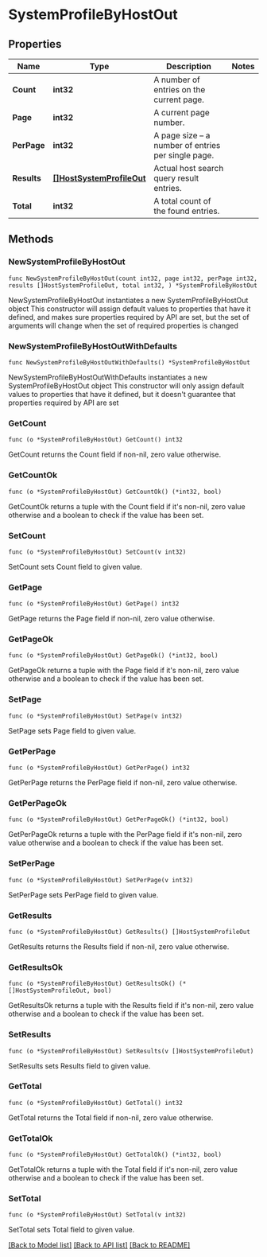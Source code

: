 # SystemProfileByHostOut

## Properties

Name | Type | Description | Notes
------------ | ------------- | ------------- | -------------
**Count** | **int32** | A number of entries on the current page. | 
**Page** | **int32** | A current page number. | 
**PerPage** | **int32** | A page size – a number of entries per single page. | 
**Results** | [**[]HostSystemProfileOut**](HostSystemProfileOut.md) | Actual host search query result entries. | 
**Total** | **int32** | A total count of the found entries. | 

## Methods

### NewSystemProfileByHostOut

`func NewSystemProfileByHostOut(count int32, page int32, perPage int32, results []HostSystemProfileOut, total int32, ) *SystemProfileByHostOut`

NewSystemProfileByHostOut instantiates a new SystemProfileByHostOut object
This constructor will assign default values to properties that have it defined,
and makes sure properties required by API are set, but the set of arguments
will change when the set of required properties is changed

### NewSystemProfileByHostOutWithDefaults

`func NewSystemProfileByHostOutWithDefaults() *SystemProfileByHostOut`

NewSystemProfileByHostOutWithDefaults instantiates a new SystemProfileByHostOut object
This constructor will only assign default values to properties that have it defined,
but it doesn't guarantee that properties required by API are set

### GetCount

`func (o *SystemProfileByHostOut) GetCount() int32`

GetCount returns the Count field if non-nil, zero value otherwise.

### GetCountOk

`func (o *SystemProfileByHostOut) GetCountOk() (*int32, bool)`

GetCountOk returns a tuple with the Count field if it's non-nil, zero value otherwise
and a boolean to check if the value has been set.

### SetCount

`func (o *SystemProfileByHostOut) SetCount(v int32)`

SetCount sets Count field to given value.


### GetPage

`func (o *SystemProfileByHostOut) GetPage() int32`

GetPage returns the Page field if non-nil, zero value otherwise.

### GetPageOk

`func (o *SystemProfileByHostOut) GetPageOk() (*int32, bool)`

GetPageOk returns a tuple with the Page field if it's non-nil, zero value otherwise
and a boolean to check if the value has been set.

### SetPage

`func (o *SystemProfileByHostOut) SetPage(v int32)`

SetPage sets Page field to given value.


### GetPerPage

`func (o *SystemProfileByHostOut) GetPerPage() int32`

GetPerPage returns the PerPage field if non-nil, zero value otherwise.

### GetPerPageOk

`func (o *SystemProfileByHostOut) GetPerPageOk() (*int32, bool)`

GetPerPageOk returns a tuple with the PerPage field if it's non-nil, zero value otherwise
and a boolean to check if the value has been set.

### SetPerPage

`func (o *SystemProfileByHostOut) SetPerPage(v int32)`

SetPerPage sets PerPage field to given value.


### GetResults

`func (o *SystemProfileByHostOut) GetResults() []HostSystemProfileOut`

GetResults returns the Results field if non-nil, zero value otherwise.

### GetResultsOk

`func (o *SystemProfileByHostOut) GetResultsOk() (*[]HostSystemProfileOut, bool)`

GetResultsOk returns a tuple with the Results field if it's non-nil, zero value otherwise
and a boolean to check if the value has been set.

### SetResults

`func (o *SystemProfileByHostOut) SetResults(v []HostSystemProfileOut)`

SetResults sets Results field to given value.


### GetTotal

`func (o *SystemProfileByHostOut) GetTotal() int32`

GetTotal returns the Total field if non-nil, zero value otherwise.

### GetTotalOk

`func (o *SystemProfileByHostOut) GetTotalOk() (*int32, bool)`

GetTotalOk returns a tuple with the Total field if it's non-nil, zero value otherwise
and a boolean to check if the value has been set.

### SetTotal

`func (o *SystemProfileByHostOut) SetTotal(v int32)`

SetTotal sets Total field to given value.



[[Back to Model list]](../README.md#documentation-for-models) [[Back to API list]](../README.md#documentation-for-api-endpoints) [[Back to README]](../README.md)



